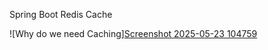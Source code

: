 Spring Boot Redis Cache

![Why do we need Caching][Screenshot 2025-05-23 104759](https://github.com/user-attachments/assets/015ff37e-a11d-4211-ba30-83180eb48f15)
